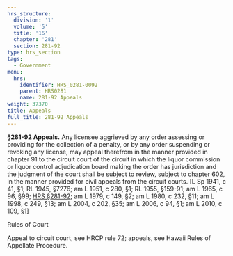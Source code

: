```yaml
---
hrs_structure:
  division: '1'
  volume: '5'
  title: '16'
  chapter: '281'
  section: 281-92
type: hrs_section
tags:
  - Government
menu:
  hrs:
    identifier: HRS_0281-0092
    parent: HRS0281
    name: 281-92 Appeals
weight: 37370
title: Appeals
full_title: 281-92 Appeals
---
```

**§281-92 Appeals.** Any licensee aggrieved by any order assessing or providing for the collection of a penalty, or by any order suspending or revoking any license, may appeal therefrom in the manner provided in chapter 91 to the circuit court of the circuit in which the liquor commission or liquor control adjudication board making the order has jurisdiction and the judgment of the court shall be subject to review, subject to chapter 602, in the manner provided for civil appeals from the circuit courts. [L Sp 1941, c 41, §1; RL 1945, §7276; am L 1951, c 280, §1; RL 1955, §159-91; am L 1965, c 96, §99; [HRS §281-92](/title-16/chapter-281/section-281-92/); am L 1979, c 149, §2; am L 1980, c 232, §11; am L 1998, c 249, §13; am L 2004, c 202, §35; am L 2006, c 94, §1; am L 2010, c 109, §1]

Rules of Court

Appeal to circuit court, see HRCP rule 72; appeals, see Hawaii Rules of Appellate Procedure.
